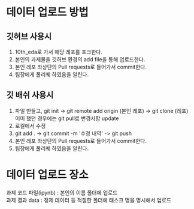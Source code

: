 # 데이터 업로드 방법
## 깃허브 사용시
1. 10th_eda로 가서 해당 레포를 포크한다.
2. 본인의 과제물을 깃허브 환경의 add file을 통해 업로드한다.
3. 본인 레포 좌상단의 Pull requests로 들어가서 commit한다.
4. 팀장에게 풀리퀘 하였음을 알린다.

## 깃 배쉬 사용시
1. 파일 만들고, git init -> git remote add origin (본인 레포) -> git clone (레포)  
   이미 했던 경우에는 git pull로 변경사항 update
3. 로컬에서 수정
4. git add . -> git commit -m '수정 내역' -> git push
5. 본인 레포 좌상단의 Pull requests로 들어가서 commit한다.
6. 팀장에게 풀리퀘 하였음을 알린다.

# 데이터 업로드 장소
과제 코드 파일(ipynb) : 본인의 이름 폴더에 업로드  
과제 결과 data : 정제 데이터 등 적절한 폴더에 태스크 명을 명시해서 업로드
